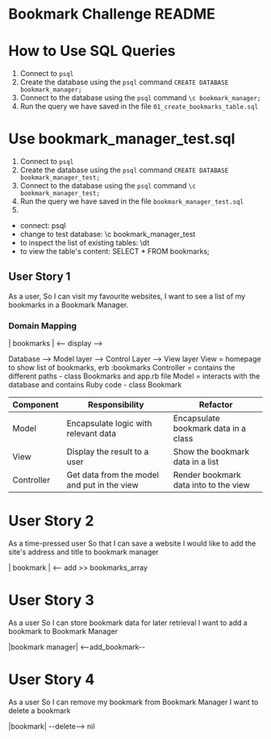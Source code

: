 # Bookmark Challenge README

# How to Use SQL Queries
1. Connect to ```psql```
2. Create the database using the ```psql``` command ```CREATE DATABASE bookmark_manager;```
3. Connect to the database using the ```psql``` command ```\c bookmark_manager;```
4. Run the query we have saved in the file ```01_create_bookmarks_table.sql```  
# Use bookmark_manager_test.sql
1. Connect to ```psql```
2. Create the database using the ```psql``` command ```CREATE DATABASE bookmark_manager_test;```
3. Connect to the database using the ```psql``` command ```\c bookmark_manager_test;```
4. Run the query we have saved in the file ```bookmark_manager_test.sql```
5.
- connect:                                psql      
- change to test database:                \c bookmark_manager_test    
- to inspect the list of existing tables: \dt    
- to view the table's content:            SELECT * FROM bookmarks;

## User Story 1
As a user,
So I can visit my favourite websites,
I want to see a list of my bookmarks in a Bookmark Manager.


### Domain Mapping
| bookmarks | <-- display -->

Database --> Model layer --> Control Layer --> View layer
View = homepage to show list of bookmarks, erb :bookmarks
Controller = contains the different paths - class Bookmarks and app.rb file
Model = interacts with the database and contains Ruby code - class Bookmark

| Component   | Responsibility                                | Refactor                                |
|------------ |---------------------------------------------  |---------------------------------------- |
| Model       | Encapsulate logic with relevant data          | Encapsulate bookmark data in a class    |
| View        | Display the result to a user                  | Show the bookmark data in a list        |
| Controller  | Get data from the model and put in the view   | Render bookmark data into to the view

# User Story 2
As a time-pressed user
So that I can save a website
I would like to add the site's address and title to bookmark manager

| bookmark | <-- add >> bookmarks_array

# User Story 3
As a user
So I can store bookmark data for later retrieval
I want to add a bookmark to Bookmark Manager

|bookmark manager| <--add_bookmark--

# User Story 4
As a user
So I can remove my bookmark from Bookmark Manager
I want to delete a bookmark

|bookmark| --delete--> nil
